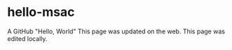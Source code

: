 # hello-msac
A GitHub "Hello, World"
This page was updated on the web.
This page was edited locally.
